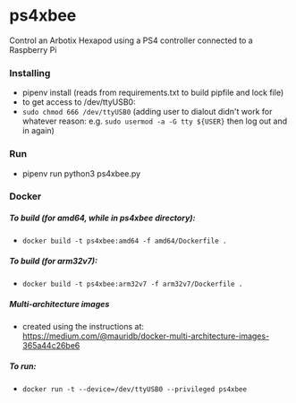 # ps4xbee
Control an Arbotix Hexapod using a PS4 controller connected to a Raspberry Pi


### Installing
- pipenv install (reads from requirements.txt to build pipfile and lock file)
- to get access to /dev/ttyUSB0:
- `sudo chmod 666 /dev/ttyUSB0` (adding user to dialout didn't work for whatever reason: e.g. `sudo usermod -a -G tty ${USER}` then log out and in again)

### Run
- pipenv run python3 ps4xbee.py

### Docker
##### To build (for amd64, while in ps4xbee directory):
- ```docker build -t ps4xbee:amd64 -f amd64/Dockerfile .```

##### To build (for arm32v7):
- ```docker build -t ps4xbee:arm32v7 -f arm32v7/Dockerfile .```

##### Multi-architecture images
- created using the instructions at: https://medium.com/@mauridb/docker-multi-architecture-images-365a44c26be6

##### To run:
- ```docker run -t --device=/dev/ttyUSB0 --privileged ps4xbee```
